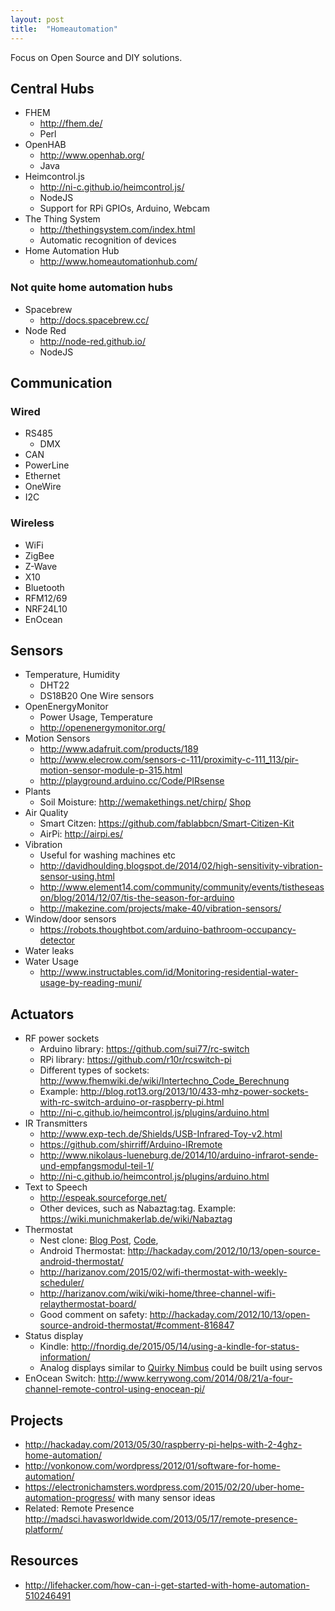 ```yaml
---
layout: post
title:  "Homeautomation"
---
```


Focus on Open Source and DIY solutions.

## Central Hubs
* FHEM
  * <http://fhem.de/>
  * Perl
* OpenHAB
  * <http://www.openhab.org/>
  * Java
* Heimcontrol.js
  * <http://ni-c.github.io/heimcontrol.js/>
  * NodeJS
  * Support for RPi GPIOs, Arduino, Webcam
* The Thing System
  * <http://thethingsystem.com/index.html>
  * Automatic recognition of devices
* Home Automation Hub
  * <http://www.homeautomationhub.com/>

### Not quite home automation hubs
* Spacebrew
  * <http://docs.spacebrew.cc/>
* Node Red
  * <http://node-red.github.io/>
  * NodeJS

## Communication
### Wired
* RS485
  * DMX
* CAN
* PowerLine
* Ethernet
* OneWire
* I2C

### Wireless
* WiFi
* ZigBee
* Z-Wave
* X10
* Bluetooth
* RFM12/69
* NRF24L10
* EnOcean

## Sensors
* Temperature, Humidity
  * DHT22
  * DS18B20 One Wire sensors
* OpenEnergyMonitor
  * Power Usage, Temperature
  * <http://openenergymonitor.org/>
* Motion Sensors
  * <http://www.adafruit.com/products/189>
  * <http://www.elecrow.com/sensors-c-111/proximity-c-111_113/pir-motion-sensor-module-p-315.html>
  * <http://playground.arduino.cc/Code/PIRsense>
* Plants
  * Soil Moisture: <http://wemakethings.net/chirp/> [Shop](https://www.tindie.com/products/miceuz/i2c-soil-moisture-sensor/)
* Air Quality
  * Smart Citzen: <https://github.com/fablabbcn/Smart-Citizen-Kit>
  * AirPi: <http://airpi.es/>
* Vibration
  * Useful for washing machines etc
  * <http://davidhoulding.blogspot.de/2014/02/high-sensitivity-vibration-sensor-using.html>
  * <http://www.element14.com/community/community/events/tistheseason/blog/2014/12/07/tis-the-season-for-arduino>
  * <http://makezine.com/projects/make-40/vibration-sensors/>
* Window/door sensors
  * <https://robots.thoughtbot.com/arduino-bathroom-occupancy-detector>
* Water leaks
* Water Usage
  * <http://www.instructables.com/id/Monitoring-residential-water-usage-by-reading-muni/>

## Actuators
* RF power sockets
  * Arduino library: <https://github.com/sui77/rc-switch>
  * RPi library: <https://github.com/r10r/rcswitch-pi>
  * Different types of sockets: <http://www.fhemwiki.de/wiki/Intertechno_Code_Berechnung>
  * Example: <http://blog.rot13.org/2013/10/433-mhz-power-sockets-with-rc-switch-arduino-or-raspberry-pi.html>
  * <http://ni-c.github.io/heimcontrol.js/plugins/arduino.html>
* IR Transmitters
  * <http://www.exp-tech.de/Shields/USB-Infrared-Toy-v2.html>
  * <https://github.com/shirriff/Arduino-IRremote>
  * <http://www.nikolaus-lueneburg.de/2014/10/arduino-infrarot-sende-und-empfangsmodul-teil-1/>
  * <http://ni-c.github.io/heimcontrol.js/plugins/arduino.html>
* Text to Speech
  * <http://espeak.sourceforge.net/>
  * Other devices, such as Nabaztag:tag. Example: <https://wiki.munichmakerlab.de/wiki/Nabaztag>
* Thermostat
  * Nest clone: [Blog Post](http://blog.spark.io/2014/01/17/open-source-thermostat/), [Code](https://github.com/spark/thermostat),
  * Android Thermostat: <http://hackaday.com/2012/10/13/open-source-android-thermostat/>
  * <http://harizanov.com/2015/02/wifi-thermostat-with-weekly-scheduler/>
  * <http://harizanov.com/wiki/wiki-home/three-channel-wifi-relaythermostat-board/>
  * Good comment on safety: <http://hackaday.com/2012/10/13/open-source-android-thermostat/#comment-816847>
* Status display
  * Kindle: <http://fnordig.de/2015/05/14/using-a-kindle-for-status-information/>
  * Analog displays similar to [Quirky Nimbus](https://www.quirky.com/shop/596-nimbus-smart-dashboard-clock) could be built using servos
* EnOcean Switch: <http://www.kerrywong.com/2014/08/21/a-four-channel-remote-control-using-enocean-pi/>

## Projects
* <http://hackaday.com/2013/05/30/raspberry-pi-helps-with-2-4ghz-home-automation/>
* <http://vonkonow.com/wordpress/2012/01/software-for-home-automation/>
* <https://electronichamsters.wordpress.com/2015/02/20/uber-home-automation-progress/> with many sensor ideas
* Related: Remote Presence <http://madsci.havasworldwide.com/2013/05/17/remote-presence-platform/>

## Resources
* <http://lifehacker.com/how-can-i-get-started-with-home-automation-510246491>

